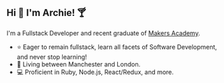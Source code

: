 ## Hi 👋 I'm Archie! 🍸
I'm a Fullstack Developer and recent graduate of [Makers Academy](https://makers.tech/).

- ⭐ Eager to remain fullstack, learn all facets of Software Development, and never stop learning!
- 💼 Living between Manchester and London.
- 💻 Proficient in Ruby, Node.js, React/Redux, and more.
